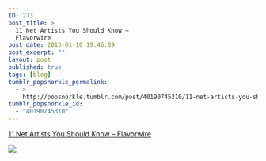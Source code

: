 ```yaml
---
ID: 273
post_title: >
  11 Net Artists You Should Know –
  Flavorwire
post_date: 2013-01-10 19:46:09
post_excerpt: ""
layout: post
published: true
tags: [blog]
tumblr_popsnorkle_permalink:
  - >
    http://popsnorkle.tumblr.com/post/40190745310/11-net-artists-you-should-know-flavorwire
tumblr_popsnorkle_id:
  - "40190745310"
---
```

<a href='http://www.flavorwire.com/324680/10-net-artists-you-should-know/view-all'>11 Net Artists You Should Know – Flavorwire</a>

<img src="http://flavorwire.files.wordpress.com/2012/09/petra.jpg" />
